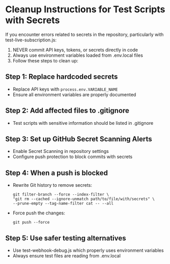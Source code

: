 # Cleanup Instructions for Test Scripts with Secrets

If you encounter errors related to secrets in the repository, particularly with test-live-subscription.js:

1. NEVER commit API keys, tokens, or secrets directly in code
2. Always use environment variables loaded from .env.local files
3. Follow these steps to clean up:

## Step 1: Replace hardcoded secrets
- Replace API keys with `process.env.VARIABLE_NAME`
- Ensure all environment variables are properly documented

## Step 2: Add affected files to .gitignore
- Test scripts with sensitive information should be listed in .gitignore

## Step 3: Set up GitHub Secret Scanning Alerts
- Enable Secret Scanning in repository settings
- Configure push protection to block commits with secrets

## Step 4: When a push is blocked
- Rewrite Git history to remove secrets:
  ```
  git filter-branch --force --index-filter \
  "git rm --cached --ignore-unmatch path/to/file/with/secrets" \
  --prune-empty --tag-name-filter cat -- --all
  ```
- Force push the changes:
  ```
  git push --force
  ```

## Step 5: Use safer testing alternatives
- Use test-webhook-debug.js which properly uses environment variables
- Always ensure test files are reading from .env.local
